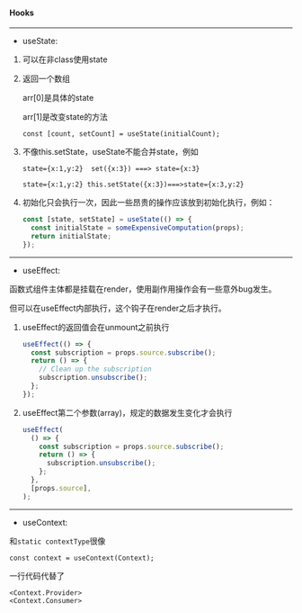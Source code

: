#### Hooks

---------

* useState:
1. 可以在非class使用state
2. 返回一个数组

    arr[0]是具体的state
    
    arr[1]是改变state的方法
    
    `const [count, setCount] = useState(initialCount);`

3. 不像this.setState，useState不能合并state，例如

    `state={x:1,y:2}  set({x:3}) ===> state={x:3}`
    
    `state={x:1,y:2} this.setState({x:3})===>state={x:3,y:2}`

4. 初始化只会执行一次，因此一些昂贵的操作应该放到初始化执行，例如：
    ```js
    const [state, setState] = useState(() => {
      const initialState = someExpensiveComputation(props);
      return initialState;
    });
    ```

------

* useEffect:

函数式组件主体都是挂载在render，使用副作用操作会有一些意外bug发生。

但可以在useEffect内部执行，这个钩子在render之后才执行。

1. useEffect的返回值会在unmount之前执行
    ```js
    useEffect(() => {
      const subscription = props.source.subscribe();
      return () => {
        // Clean up the subscription
        subscription.unsubscribe();
      };
    });
    ```
    
2. useEffect第二个参数(array)，规定的数据发生变化才会执行

    ```js
    useEffect(
      () => {
        const subscription = props.source.subscribe();
        return () => {
          subscription.unsubscribe();
        };
      },
      [props.source],
    );
    ```
------
    
* useContext:

和`static contextType`很像

`const context = useContext(Context);`

一行代码代替了
```
<Context.Provider>
<Context.Consumer>
```